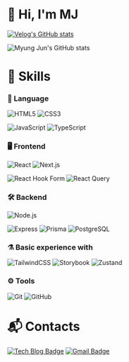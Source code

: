 # 👋 Hi, I'm MJ

[![Velog's GitHub stats](https://velog-readme-stats.vercel.app/api?name=pmj9498)](https://velog.io/@pmj9498/posts)

![Myung Jun's GitHub stats](https://github-readme-stats.vercel.app/api?username=mjpark-k&show_icons=true&theme=chartreuse-dark)

# 💪 Skills

### 📝 Language

![HTML5](https://img.shields.io/badge/HTML5-E34F26.svg?&style=for-the-badge&logo=HTML5&logoColor=white)
![CSS3](https://img.shields.io/badge/CSS3-1572B6.svg?&style=for-the-badge&logo=CSS3&logoColor=white)

![JavaScript](https://img.shields.io/badge/JavaScript-F7DF1E.svg?&style=for-the-badge&logo=JavaScript&logoColor=white)
![TypeScript](https://img.shields.io/badge/TypeScript-3178C6.svg?&style=for-the-badge&logo=TypeScript&logoColor=white)

### 🖥️ Frontend

![React](https://img.shields.io/badge/React-61DAFB?style=for-the-badge&logo=React&logoColor=black)
![Next.js](https://img.shields.io/badge/Next.js-000000?style=for-the-badge&logo=Next.js&logoColor=white)

![React Hook Form](https://img.shields.io/badge/React%20Hook%20Form-%23EC5990.svg?style=for-the-badge&logo=reacthookform&logoColor=white)
![React Query](https://img.shields.io/badge/-React%20Query-FF4154?style=for-the-badge&logo=react%20query&logoColor=white)

### 🛠️ Backend

![Node.js](https://img.shields.io/badge/node.js-339933?style=for-the-badge&logo=Node.js&logoColor=white)

![Express](https://img.shields.io/badge/express-000000?style=for-the-badge&logo=express&logoColor=white)
![Prisma](https://img.shields.io/badge/Prisma-2D3748?style=for-the-badge&logo=Prisma&logoColor=white)
![PostgreSQL](https://img.shields.io/badge/PostgreSQL-4169E1?style=for-the-badge&logo=PostgreSQL&logoColor=white)

### ⚗️ Basic experience with

![TailwindCSS](https://img.shields.io/badge/TailwindCSS-06B6D4?style=for-the-badge&logo=tailwindcss&logoColor=white)
![Storybook](https://img.shields.io/badge/Storybook-FF4785?style=for-the-badge&logo=storybook&logoColor=white)
![Zustand](https://img.shields.io/badge/Zustand-FF4500?style=for-the-badge&logo=Zustand&logoColor=white)

### ⚙️ Tools

![Git](https://img.shields.io/badge/git-%23F05033.svg?style=for-the-badge&logo=git&logoColor=white)
![GitHub](https://img.shields.io/badge/GitHub-181717?style=for-the-badge&logo=GitHub&logoColor=white)

# 📬 Contacts

[![Tech Blog Badge](https://img.shields.io/badge/Velog:mjpark-20C997?style=for-the-badge&logo=velog&logoColor=white)](https://velog.io/@pmj9498/posts)
[![Gmail Badge](https://img.shields.io/badge/Gmail-d14836?style=for-the-badge&logo=Gmail&logoColor=white&link=mailto:kimsh1691@gmail.com)](mailto:kimsh1691@gmail.com)

